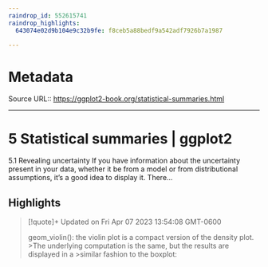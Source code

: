 ```yaml
---
raindrop_id: 552615741
raindrop_highlights:
  643074e02d9b104e9c32b9fe: f8ceb5a88bedf9a542adf7926b7a1987

---
```


# Metadata
Source URL:: https://ggplot2-book.org/statistical-summaries.html


---
# 5 Statistical summaries | ggplot2

5.1 Revealing uncertainty If you have information about the uncertainty present in your data, whether it be from a model or from distributional assumptions, it’s a good idea to display it. There...

## Highlights

> [!quote]+ Updated on Fri Apr 07 2023 13:54:08 GMT-0600
>
> geom_violin(): the violin plot is a compact version of the density plot.
&gt;The underlying computation is the same, but the results are displayed in a
&gt;similar fashion to the boxplot:
